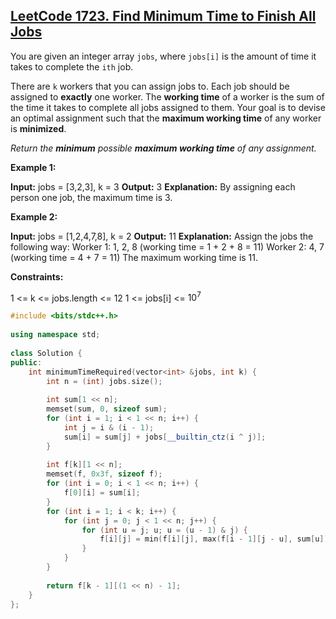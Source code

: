 ## [LeetCode 1723. Find Minimum Time to Finish All Jobs](https://leetcode.com/problems/find-minimum-time-to-finish-all-jobs/description/)
You are given an integer array `jobs`, where `jobs[i]` is the amount of time it takes to complete the `ith` job.

There are `k` workers that you can assign jobs to. Each job should be assigned to **exactly** one worker. The **working time** of a worker is the sum of the time it takes to complete all jobs assigned to them. Your goal is to devise an optimal assignment such that the **maximum working time** of any worker is **minimized**.

_Return the **minimum** possible **maximum working time** of any assignment._

**Example 1:**

**Input:** jobs = [3,2,3], k = 3
**Output:** 3
**Explanation:** By assigning each person one job, the maximum time is 3.

**Example 2:**

**Input:** jobs = [1,2,4,7,8], k = 2
**Output:** 11
**Explanation:** Assign the jobs the following way:
Worker 1: 1, 2, 8 (working time = 1 + 2 + 8 = 11)
Worker 2: 4, 7 (working time = 4 + 7 = 11)
The maximum working time is 11.

**Constraints:**

1 <= k <= jobs.length <= 12
1 <= jobs[i] <= $10^7$

```cpp
#include <bits/stdc++.h>  
  
using namespace std;  
  
class Solution {  
public:  
    int minimumTimeRequired(vector<int> &jobs, int k) {  
        int n = (int) jobs.size();  
  
        int sum[1 << n];  
        memset(sum, 0, sizeof sum);  
        for (int i = 1; i < 1 << n; i++) {  
            int j = i & (i - 1);  
            sum[i] = sum[j] + jobs[__builtin_ctz(i ^ j)];  
        }  
  
        int f[k][1 << n];  
        memset(f, 0x3f, sizeof f);  
        for (int i = 0; i < 1 << n; i++) {  
            f[0][i] = sum[i];  
        }  
        for (int i = 1; i < k; i++) {  
            for (int j = 0; j < 1 << n; j++) {  
                for (int u = j; u; u = (u - 1) & j) {  
                    f[i][j] = min(f[i][j], max(f[i - 1][j - u], sum[u]));  
                }  
            }  
        }  
  
        return f[k - 1][(1 << n) - 1];  
    }  
};
```